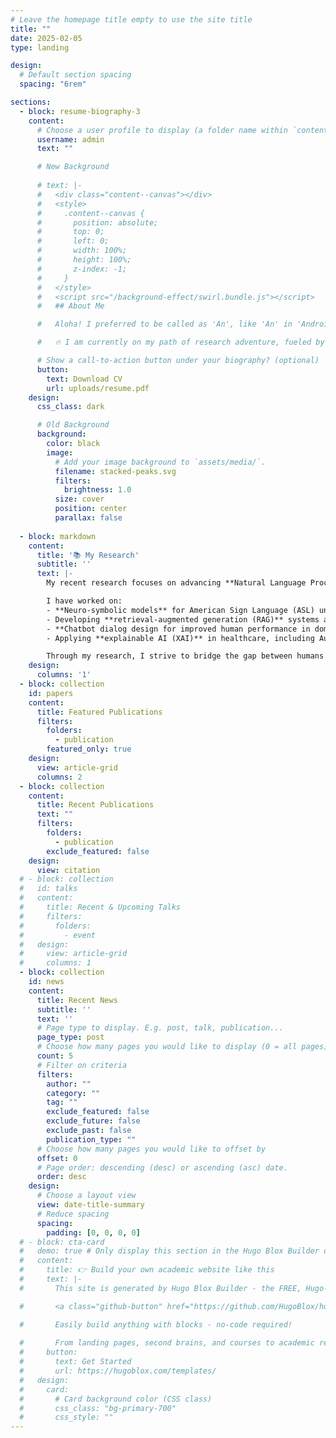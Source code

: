 ```yaml
---
# Leave the homepage title empty to use the site title
title: ""
date: 2025-02-05
type: landing

design:
  # Default section spacing
  spacing: "6rem"

sections: 
  - block: resume-biography-3
    content:
      # Choose a user profile to display (a folder name within `content/authors/`)
      username: admin
      text: ""

      # New Background
      
      # text: |-
      #   <div class="content--canvas"></div>
      #   <style>
      #     .content--canvas {
      #       position: absolute;
      #       top: 0;
      #       left: 0;
      #       width: 100%;
      #       height: 100%;
      #       z-index: -1;
      #     }
      #   </style>
      #   <script src="/background-effect/swirl.bundle.js"></script>
      #   ## About Me

      #   Aloha! I preferred to be called as 'An', like 'An' in 'Android' (British pronunciation). I am a Computer Science student at the University of Hawaii at Manoa, passionate about Natural Language Processing (NLP), Large Language Models (LLMs), Multimodal AI, Human-AI Interaction, AI for Science & Health, and anything about AI and Tech!

      #   🔥 I am currently on my path of research adventure, fueled by an unstoppable curiosity to explore the boundaries of AI and uncover new possibilities! To me, research is more than just finding answers—it's about creating, building, and pioneering breakthroughs that drive real-world impact. It’s a powerful tool to transform ideas into reality, develop AI that serves communities, and shape a future where technology makes a tangible difference. Every challenge is an opportunity to innovate, experiment, and redefine what AI can achieve, and I am ready to dive in, push forward, and contribute to the ever-evolving world of AI! 🚀✨

      # Show a call-to-action button under your biography? (optional)
      button:
        text: Download CV
        url: uploads/resume.pdf
    design:
      css_class: dark

      # Old Background
      background:
        color: black
        image:
          # Add your image background to `assets/media/`.
          filename: stacked-peaks.svg
          filters:
            brightness: 1.0
          size: cover
          position: center
          parallax: false
      
  - block: markdown
    content:
      title: '📚 My Research'
      subtitle: ''
      text: |-
        My recent research focuses on advancing **Natural Language Processing (NLP), Large Language Models (LLMs), Multimodal AI, and Human-AI Interaction** to tackle impactful challenges in science, health, and accessibility.

        I have worked on:
        - **Neuro-symbolic models** for American Sign Language (ASL) understanding, achieving high performance in isolated sign recognition and laying the groundwork for phoneme-to-sign pipelines.
        - Developing **retrieval-augmented generation (RAG)** systems and Chain-of-Query prompting techniques to enhance reasoning in LLMs.
        - **Chatbot dialog design for improved human performance in domain knowledge discovery**, optimizing conversational AI to facilitate efficient knowledge retrieval, enhance user engagement, and support domain-specific learning.
        - Applying **explainable AI (XAI)** in healthcare, including Autism Spectrum Disorder (ASD) and Attention-Deficit/Hyperactivity Disorder (ADHD) eye-tracking classification using cutting-edge models like Vision Transformers.

        Through my research, I strive to bridge the gap between humans and AI by creating solutions that are inclusive, transparent, and impactful. Collaboration fuels progress, so let’s connect and build something amazing together! 🚀😃
    design:
      columns: '1'
  - block: collection
    id: papers
    content:
      title: Featured Publications
      filters:
        folders:
          - publication
        featured_only: true
    design:
      view: article-grid
      columns: 2
  - block: collection
    content:
      title: Recent Publications
      text: ""
      filters:
        folders:
          - publication
        exclude_featured: false
    design:
      view: citation
  # - block: collection
  #   id: talks
  #   content:
  #     title: Recent & Upcoming Talks
  #     filters:
  #       folders:
  #         - event
  #   design:
  #     view: article-grid
  #     columns: 1
  - block: collection
    id: news
    content:
      title: Recent News
      subtitle: ''
      text: ''
      # Page type to display. E.g. post, talk, publication...
      page_type: post
      # Choose how many pages you would like to display (0 = all pages)
      count: 5
      # Filter on criteria
      filters:
        author: ""
        category: ""
        tag: ""
        exclude_featured: false
        exclude_future: false
        exclude_past: false
        publication_type: ""
      # Choose how many pages you would like to offset by
      offset: 0
      # Page order: descending (desc) or ascending (asc) date.
      order: desc
    design:
      # Choose a layout view
      view: date-title-summary
      # Reduce spacing
      spacing:
        padding: [0, 0, 0, 0]
  # - block: cta-card
  #   demo: true # Only display this section in the Hugo Blox Builder demo site
  #   content:
  #     title: 👉 Build your own academic website like this
  #     text: |-
  #       This site is generated by Hugo Blox Builder - the FREE, Hugo-based open source website builder trusted by 250,000+ academics like you.

  #       <a class="github-button" href="https://github.com/HugoBlox/hugo-blox-builder" data-color-scheme="no-preference: light; light: light; dark: dark;" data-icon="octicon-star" data-size="large" data-show-count="true" aria-label="Star HugoBlox/hugo-blox-builder on GitHub">Star</a>

  #       Easily build anything with blocks - no-code required!
        
  #       From landing pages, second brains, and courses to academic resumés, conferences, and tech blogs.
  #     button:
  #       text: Get Started
  #       url: https://hugoblox.com/templates/
  #   design:
  #     card:
  #       # Card background color (CSS class)
  #       css_class: "bg-primary-700"
  #       css_style: ""
---
```

